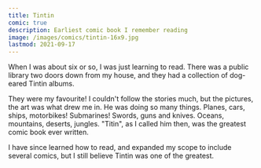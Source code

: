 ```yaml
---
title: Tintin
comic: true
description: Earliest comic book I remember reading
image: /images/comics/tintin-16x9.jpg
lastmod: 2021-09-17
---
```


When I was about six or so, I was just learning to read. There was a public library two doors down from my house, and they had a collection of dog-eared Tintin albums.

They were my favourite! I couldn't follow the stories much, but the pictures, the art was what drew me in. He was doing so many things. Planes, cars, ships, motorbikes! Submarines! Swords, guns and knives. Oceans, mountains, deserts, jungles. "Titin", as I called him then, was the greatest comic book ever written.

I have since learned how to read, and expanded my scope to include several comics, but I still believe Tintin was one of the greatest.
